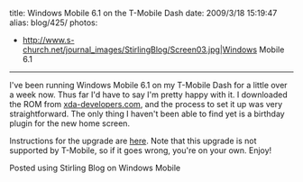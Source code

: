 title: Windows Mobile 6.1 on the T-Mobile Dash
date: 2009/3/18 15:19:47
alias: blog/425/
photos:
- http://www.s-church.net/journal_images/StirlingBlog/Screen03.jpg|Windows Mobile 6.1
---
I've been running Windows Mobile 6.1 on my T-Mobile Dash for a little over a week now. Thus far I'd have to say I'm pretty happy with it. I downloaded the ROM from [xda-developers.com](http://www.xda-developers.com/), and the process to set it up was very straightforward. The only thing I haven't been able to find yet is a birthday plugin for the new home screen.

Instructions for the upgrade are [here](http://forum.xda-developers.com/showthread.php?t=415225). Note that this upgrade is not supported by T-Mobile, so if it goes wrong, you're on your own. Enjoy!

Posted using Stirling Blog on Windows Mobile